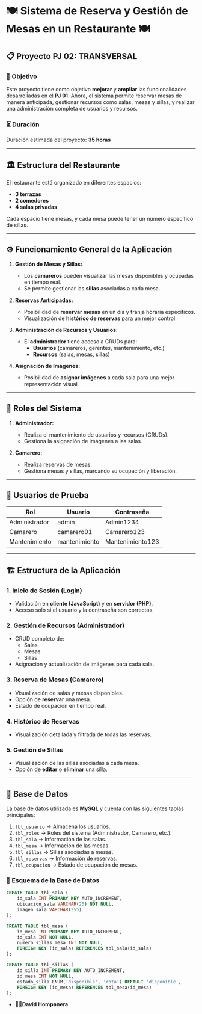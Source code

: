 # 🍽️ Sistema de Reserva y Gestión de Mesas en un Restaurante 🍽️

## 📋 Proyecto PJ 02: TRANSVERSAL

### 🎯 Objetivo
Este proyecto tiene como objetivo **mejorar** y **ampliar** las funcionalidades desarrolladas en el **PJ 01**. 
Ahora, el sistema permite reservar mesas de manera anticipada, gestionar recursos como salas, mesas y sillas, y realizar una administración completa de usuarios y recursos.

### ⏳ Duración
Duración estimada del proyecto: **35 horas**

---

## 🏛️ Estructura del Restaurante
El restaurante está organizado en diferentes espacios:
- **3 terrazas**
- **2 comedores**
- **4 salas privadas**

Cada espacio tiene mesas, y cada mesa puede tener un número específico de sillas.

---

## ⚙️ Funcionamiento General de la Aplicación

1. **Gestión de Mesas y Sillas:**
   - Los **camareros** pueden visualizar las mesas disponibles y ocupadas en tiempo real.
   - Se permite gestionar las **sillas** asociadas a cada mesa.

2. **Reservas Anticipadas:**
   - Posibilidad de **reservar mesas** en un día y franja horaria específicos.
   - Visualización de **histórico de reservas** para un mejor control.

3. **Administración de Recursos y Usuarios:**
   - El **administrador** tiene acceso a CRUDs para:
     - **Usuarios** (camareros, gerentes, mantenimiento, etc.)
     - **Recursos** (salas, mesas, sillas)

4. **Asignación de Imágenes:**
   - Posibilidad de **asignar imágenes** a cada sala para una mejor representación visual.

---

## 👤 Roles del Sistema

1. **Administrador:**
   - Realiza el mantenimiento de usuarios y recursos (CRUDs).
   - Gestiona la asignación de imágenes a las salas.

2. **Camarero:**
   - Realiza reservas de mesas.
   - Gestiona mesas y sillas, marcando su ocupación y liberación.

---

## 🔑 Usuarios de Prueba

| Rol            | Usuario       | Contraseña  |
|----------------|---------------|-------------|
| Administrador  | admin         | Admin1234   |
| Camarero       | camarero01    | Camarero123 |
| Mantenimiento  | mantenimiento | Mantenimiento123 |

---

## 🏗️ Estructura de la Aplicación

### **1. Inicio de Sesión (Login)**
   - Validación en **cliente (JavaScript)** y en **servidor (PHP)**.
   - Acceso solo si el usuario y la contraseña son correctos.

### **2. Gestión de Recursos (Administrador)**
   - CRUD completo de:
     - Salas
     - Mesas
     - Sillas
   - Asignación y actualización de imágenes para cada sala.

### **3. Reserva de Mesas (Camarero)**
   - Visualización de salas y mesas disponibles.
   - Opción de **reservar** una mesa.
   - Estado de ocupación en tiempo real.

### **4. Histórico de Reservas**
   - Visualización detallada y filtrada de todas las reservas.

### **5. Gestión de Sillas**
   - Visualización de las sillas asociadas a cada mesa.
   - Opción de **editar** o **eliminar** una silla.

---

## 💾 Base de Datos

La base de datos utilizada es **MySQL** y cuenta con las siguientes tablas principales:
1. `tbl_usuario` → Almacena los usuarios.
2. `tbl_roles` → Roles del sistema (Administrador, Camarero, etc.).
3. `tbl_sala` → Información de las salas.
4. `tbl_mesa` → Información de las mesas.
5. `tbl_sillas` → Sillas asociadas a mesas.
6. `tbl_reservas` → Información de reservas.
7. `tbl_ocupacion` → Estado de ocupación de mesas.

### 📂 Esquema de la Base de Datos
```sql
CREATE TABLE tbl_sala ( 
    id_sala INT PRIMARY KEY AUTO_INCREMENT,
    ubicacion_sala VARCHAR(25) NOT NULL,
    imagen_sala VARCHAR(255)
);

CREATE TABLE tbl_mesa (
    id_mesa INT PRIMARY KEY AUTO_INCREMENT,
    id_sala INT NOT NULL,
    numero_sillas_mesa INT NOT NULL,
    FOREIGN KEY (id_sala) REFERENCES tbl_sala(id_sala)
);

CREATE TABLE tbl_sillas (
    id_silla INT PRIMARY KEY AUTO_INCREMENT,
    id_mesa INT NOT NULL,
    estado_silla ENUM('disponible', 'rota') DEFAULT 'disponible',
    FOREIGN KEY (id_mesa) REFERENCES tbl_mesa(id_mesa)
);
```
- **👨‍💻David Hompanera**